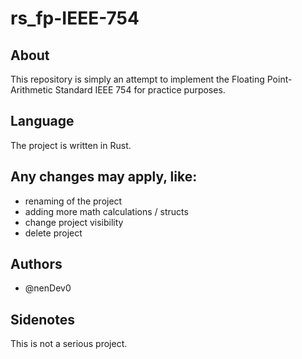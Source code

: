 
# rs_fp-IEEE-754

## About
This repository is simply an attempt to implement the Floating Point-Arithmetic Standard IEEE 754 for practice purposes.

## Language
The project is written in Rust.

## Any changes may apply, like:
- renaming of the project
- adding more math calculations / structs
- change project visibility
- delete project


## Authors
- @nenDev0

## Sidenotes
This is not a serious project.